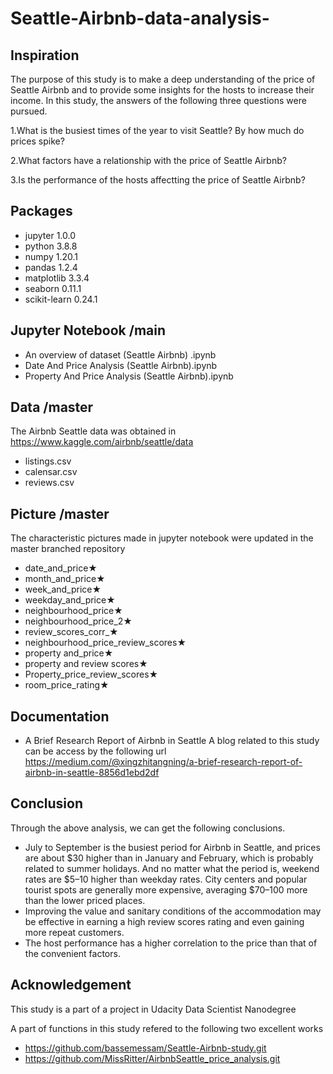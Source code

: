 # Seattle-Airbnb-data-analysis-

## Inspiration
The purpose of this study is to make a deep understanding of the price of Seattle Airbnb and to provide some insights for the hosts to
increase their income. In this study, the answers of the following three questions were pursued.

1.What is the busiest times of the year to visit Seattle? By how much do prices spike?

2.What factors have a relationship with the price of Seattle Airbnb?

3.Is the performance of the hosts affectting the price of Seattle Airbnb?

## Packages
- jupyter 1.0.0
- python  3.8.8
- numpy 1.20.1
- pandas 1.2.4
- matplotlib 3.3.4
- seaborn 0.11.1
- scikit-learn 0.24.1

## Jupyter Notebook /main
- An overview of dataset (Seattle Airbnb) .ipynb
- Date And Price Analysis (Seattle Airbnb).ipynb
- Property And Price Analysis (Seattle Airbnb).ipynb

## Data /master
The Airbnb Seattle data was obtained in https://www.kaggle.com/airbnb/seattle/data
- listings.csv
- calensar.csv
- reviews.csv

## Picture /master
The characteristic pictures made in jupyter notebook were updated in the master branched repository
- date_and_price★
- month_and_price★
- week_and_price★
- weekday_and_price★
- neighbourhood_price★
- neighbourhood_price_2★
- review_scores_corr_★
- neighbourhood_price_review_scores★
- property and_price★
- property and review scores★
- Property_price_review_scores★
- room_price_rating★

## Documentation
- A Brief Research Report of Airbnb in Seattle
A blog related to this study can be access by the following url https://medium.com/@xingzhitangning/a-brief-research-report-of-airbnb-in-seattle-8856d1ebd2df

## Conclusion
Through the above analysis, we can get the following conclusions.
- July to September is the busiest period for Airbnb in Seattle, and prices are about $30 higher than in January and February, which is probably related to summer holidays. And no matter what the period is, weekend rates are $5–10 higher than weekday rates.
  City centers and popular tourist spots are generally more expensive, averaging $70–100 more than the lower priced places.
- Improving the value and sanitary conditions of the accommodation may be effective in earning a high review scores rating and even gaining more repeat customers.
- The host performance has a higher correlation to the price than that of the convenient factors.

## Acknowledgement
This study is a part of a project in Udacity Data Scientist Nanodegree

A part of functions in this study refered to the following two excellent works
- https://github.com/bassemessam/Seattle-Airbnb-study.git
- https://github.com/MissRitter/AirbnbSeattle_price_analysis.git

